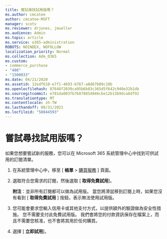 ```yaml
---
title: 嘗試尋找試用版嗎？
ms.author: cmcatee
author: cmcatee-MSFT
manager: scotv
ms.reviewer: drjones, jmueller
ms.audience: Admin
ms.topic: article
ms.service: o365-administration
ROBOTS: NOINDEX, NOFOLLOW
localization_priority: Normal
ms.collection: Adm_O365
ms.custom:
- commerce_purchase
- "488"
- "1500033"
ms.date: 04/21/2020
ms.assetid: 12edf610-e7f1-4693-b767-a8d67b09c10b
ms.openlocfilehash: 87648f2039ca95b6b83c365d5f642c940e32b1db
ms.sourcegitcommit: e781da003fb7b878854846cbe12b13b9dca8df92
ms.translationtype: MT
ms.contentlocale: zh-TW
ms.lasthandoff: 08/31/2021
ms.locfileid: "58844593"
---
```

# <a name="trying-to-find-a-trial"></a>嘗試尋找試用版嗎？

如果您想要嘗試新的服務，您可以在 Microsoft 365 系統管理中心中找到可供試用的訂閱清單。
  
1. 在系統管理中心中，移至 [ **帳單** \> [購買服務](https://go.microsoft.com/fwlink/p/?linkid=868433) ] 頁面。

2. 選取符合您需求的訂閱，然後選取 [  **取得免費試用**]。

    **附注**：並非所有訂閱都可以做為試用版。 當您將滑鼠移到訂閱上時，如果您沒有看到 [ **取得免費試用** ] 按鈕，表示無法使用試用版。
  
3. 您可能會要求您輸入信用卡或其他支付方式，以提供額外的驗證做為安全性措施。 您不需要支付此免費試用版。 我們會將您的付款資訊保存在檔案上，而且不需要您核准，也不會將其用於任何購買。

4. 選擇 [ **立即試用**]。